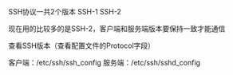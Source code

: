 SSH协议一共2个版本
SSH-1
SSH-2

现在用的比较多的是SSH-2，客户端和服务端版本要保持一致才能通信

查看SSH版本（查看配置文件的Protocol字段）

客户端：/etc/ssh/ssh_config
服务端：/etc/ssh/sshd_config